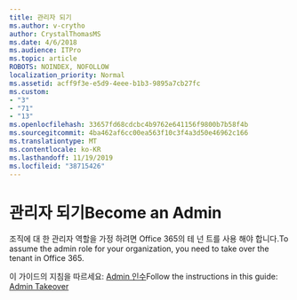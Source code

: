 ```yaml
---
title: 관리자 되기
ms.author: v-crytho
author: CrystalThomasMS
ms.date: 4/6/2018
ms.audience: ITPro
ms.topic: article
ROBOTS: NOINDEX, NOFOLLOW
localization_priority: Normal
ms.assetid: acff9f3e-e5d9-4eee-b1b3-9895a7cb27fc
ms.custom:
- "3"
- "71"
- "13"
ms.openlocfilehash: 33657fd68cdcbc4b9762e641156f9800b7b58f4b
ms.sourcegitcommit: 4ba462af6cc00ea563f10c3f4a3d50e46962c166
ms.translationtype: MT
ms.contentlocale: ko-KR
ms.lasthandoff: 11/19/2019
ms.locfileid: "38715426"
---
```

# <a name="become-an-admin"></a><span data-ttu-id="53e25-102">관리자 되기</span><span class="sxs-lookup"><span data-stu-id="53e25-102">Become an Admin</span></span>

<span data-ttu-id="53e25-103">조직에 대 한 관리자 역할을 가정 하려면 Office 365의 테 넌 트를 사용 해야 합니다.</span><span class="sxs-lookup"><span data-stu-id="53e25-103">To assume the admin role for your organization, you need to take over the tenant in Office 365.</span></span>
  
<span data-ttu-id="53e25-104">이 가이드의 지침을 따르세요: [Admin 인수](https://docs.microsoft.com/azure/active-directory/users-groups-roles/domains-admin-takeover)</span><span class="sxs-lookup"><span data-stu-id="53e25-104">Follow the instructions in this guide: [Admin Takeover](https://docs.microsoft.com/azure/active-directory/users-groups-roles/domains-admin-takeover)</span></span>
